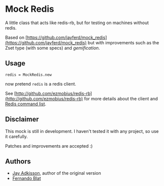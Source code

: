 # Mock Redis

A little class that acts like redis-rb, but for testing on machines without redis.

Based on [https://github.com/jayferd/mock_redis](https://github.com/jayferd/mock_redis) but with improvements such as the Zset type (with some specs) and _gemification_.

## Usage

    redis = MockRedis.new

now pretend `redis` is a redis client.

See [http://github.com/ezmobius/redis-rb](http://github.com/ezmobius/redis-rb) for more details about the client and [Redis command list](http://redis.io/commands).

## Disclaimer

This mock is still in development. I haven't tested it with any project, so use it carefully.

Patches and improvements are accepted :)

## Authors

  * [Jay Adkisson](https://github.com/jayferd), author of the original version
  * [Fernando Blat](https://github.com/ferblape)

